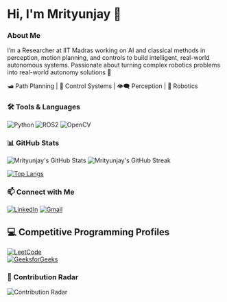 # Hi, I'm Mrityunjay 👋

### About Me
I’m a Researcher at IIT Madras working on AI and classical methods in perception, motion planning, and controls to build intelligent, real-world autonomous systems.
Passionate about turning complex robotics problems into real-world autonomy solutions 🚀

🛥️ Path Planning | 🎯 Control Systems | 👁️‍🗨️ Perception | 🤖 Robotics

### 🛠️ Tools & Languages
![Python](https://img.shields.io/badge/-Python-05122A?style=flat&logo=python)
![ROS2](https://img.shields.io/badge/-ROS2-22314E?style=flat&logo=ros&logoColor=white)
![OpenCV](https://img.shields.io/badge/-OpenCV-5C3EE8?style=flat&logo=opencv&logoColor=white)

### 📊 GitHub Stats

![Mrityunjay's GitHub Stats](https://github-readme-stats.vercel.app/api?username=mjay9482&show_icons=true&theme=radical)
![Mrityunjay's GitHub Streak](https://streak-stats.demolab.com/?user=mjay9482&theme=radical)

[![Top Langs](https://github-readme-stats.vercel.app/api/top-langs/?username=mjay9482&layout=compact&theme=tokyonight)](https://github.com/anuraghazra/github-readme-stats)

### 📫 Connect with Me

[![LinkedIn](https://img.shields.io/badge/LinkedIn-blue?style=flat&logo=linkedin&labelColor=blue)](https://www.linkedin.com/in/mrityunjay-upadhyay-b0837b176/)
[![Gmail](https://img.shields.io/badge/Gmail-red?style=flat&logo=gmail&logoColor=white)](mailto:mr98719@gmail.com)

## 💻 Competitive Programming Profiles

[![LeetCode](https://img.shields.io/badge/LeetCode-orange?logo=leetcode&style=flat-square)](https://leetcode.com/mjay9482)  
[![GeeksforGeeks](https://img.shields.io/badge/GeeksforGeeks-darkgreen?logo=geeksforgeeks&style=flat-square)](https://auth.geeksforgeeks.org/user/mr98719/)

### 🧭 Contribution Radar

![Contribution Radar](https://quickchart.io/chart?c=%7B%22type%22%3A%20%22radar%22%2C%20%22data%22%3A%20%7B%22labels%22%3A%20%5B%22Commits%22%2C%20%22Pull%20Requests%22%2C%20%22Issues%22%2C%20%22Code%20Reviews%22%5D%2C%20%22datasets%22%3A%20%5B%7B%22label%22%3A%20%22This%20Month%22%2C%20%22data%22%3A%20%5B120%2C%2045%2C%2030%2C%2020%5D%2C%20%22backgroundColor%22%3A%20%22rgba%2854%2C162%2C235%2C0.2%29%22%2C%20%22borderColor%22%3A%20%22rgba%2854%2C162%2C235%2C1%29%22%2C%20%22pointBackgroundColor%22%3A%20%22rgba%2854%2C162%2C235%2C1%29%22%7D%5D%7D%2C%20%22options%22%3A%20%7B%22scale%22%3A%20%7B%22ticks%22%3A%20%7B%22beginAtZero%22%3A%20true%7D%7D%2C%20%22elements%22%3A%20%7B%22line%22%3A%20%7B%22tension%22%3A%200.1%7D%7D%7D%7D&width=500&height=400)
